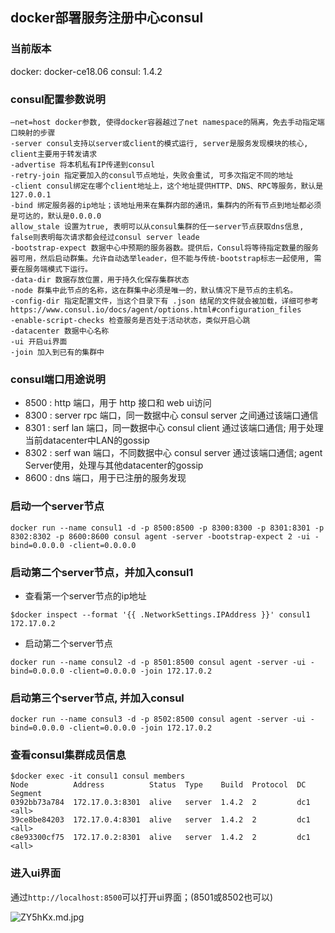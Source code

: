 ## docker部署服务注册中心consul

### 当前版本

docker: docker-ce18.06
consul: 1.4.2

### consul配置参数说明

```
–net=host docker参数, 使得docker容器越过了net namespace的隔离，免去手动指定端口映射的步骤
-server consul支持以server或client的模式运行, server是服务发现模块的核心, client主要用于转发请求
-advertise 将本机私有IP传递到consul
-retry-join 指定要加入的consul节点地址，失败会重试, 可多次指定不同的地址
-client consul绑定在哪个client地址上，这个地址提供HTTP、DNS、RPC等服务，默认是127.0.0.1
-bind 绑定服务器的ip地址；该地址用来在集群内部的通讯，集群内的所有节点到地址都必须是可达的，默认是0.0.0.0
allow_stale 设置为true, 表明可以从consul集群的任一server节点获取dns信息, false则表明每次请求都会经过consul server leade
-bootstrap-expect 数据中心中预期的服务器数。提供后，Consul将等待指定数量的服务器可用，然后启动群集。允许自动选举leader，但不能与传统-bootstrap标志一起使用, 需要在服务端模式下运行。
-data-dir 数据存放位置，用于持久化保存集群状态
-node 群集中此节点的名称，这在群集中必须是唯一的，默认情况下是节点的主机名。
-config-dir 指定配置文件，当这个目录下有 .json 结尾的文件就会被加载，详细可参考https://www.consul.io/docs/agent/options.html#configuration_files
-enable-script-checks 检查服务是否处于活动状态，类似开启心跳
-datacenter 数据中心名称
-ui 开启ui界面
-join 加入到已有的集群中
```

### consul端口用途说明

- 8500 : http 端口，用于 http 接口和 web ui访问
- 8300 : server rpc 端口，同一数据中心 consul server 之间通过该端口通信
- 8301 : serf lan 端口，同一数据中心 consul client 通过该端口通信; 用于处理当前datacenter中LAN的gossip
- 8302 : serf wan 端口，不同数据中心 consul server 通过该端口通信; agent Server使用，处理与其他datacenter的gossip
- 8600 : dns 端口，用于已注册的服务发现


### 启动一个server节点

```shell
docker run --name consul1 -d -p 8500:8500 -p 8300:8300 -p 8301:8301 -p 8302:8302 -p 8600:8600 consul agent -server -bootstrap-expect 2 -ui -bind=0.0.0.0 -client=0.0.0.0
```

### 启动第二个server节点，并加入consul1

- 查看第一个server节点的ip地址

```shell
$docker inspect --format '{{ .NetworkSettings.IPAddress }}' consul1
172.17.0.2
```

- 启动第二个server节点

```shell
docker run --name consul2 -d -p 8501:8500 consul agent -server -ui -bind=0.0.0.0 -client=0.0.0.0 -join 172.17.0.2
```

### 启动第三个server节点, 并加入consul

```shell
docker run --name consul3 -d -p 8502:8500 consul agent -server -ui -bind=0.0.0.0 -client=0.0.0.0 -join 172.17.0.2
```

### 查看consul集群成员信息

```shell
$docker exec -it consul1 consul members
Node          Address          Status  Type    Build  Protocol  DC   Segment
0392bb73a784  172.17.0.3:8301  alive   server  1.4.2  2         dc1  <all>
39ce8be84203  172.17.0.4:8301  alive   server  1.4.2  2         dc1  <all>
c8e93300cf75  172.17.0.2:8301  alive   server  1.4.2  2         dc1  <all>
```

### 进入ui界面

通过`http://localhost:8500`可以打开ui界面；(8501或8502也可以)

![ZY5hKx.md.jpg](https://s2.ax1x.com/2019/07/03/ZY5hKx.md.jpg)